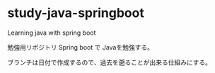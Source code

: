 # study-java-springboot
Learning java with spring boot

勉強用リポジトリ
Spring boot で Javaを勉強する。

ブランチは日付で作成するので、過去を遡ることが出来る仕組みにする。
